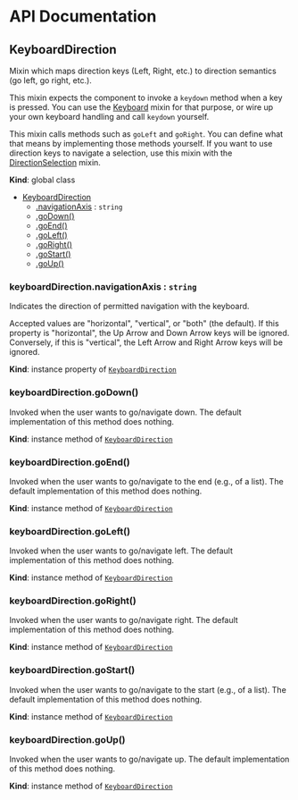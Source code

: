 # API Documentation
<a name="KeyboardDirection"></a>
## KeyboardDirection
Mixin which maps direction keys (Left, Right, etc.) to direction semantics
(go left, go right, etc.).

This mixin expects the component to invoke a `keydown` method when a key is
pressed. You can use the [Keyboard](Keyboard.md) mixin for that purpose, or
wire up your own keyboard handling and call `keydown` yourself.

This mixin calls methods such as `goLeft` and `goRight`. You can define
what that means by implementing those methods yourself. If you want to use
direction keys to navigate a selection, use this mixin with the
[DirectionSelection](DirectionSelection.md) mixin.

  **Kind**: global class

* [KeyboardDirection](#KeyboardDirection)
    * [.navigationAxis](#KeyboardDirection+navigationAxis) : <code>string</code>
    * [.goDown()](#KeyboardDirection+goDown)
    * [.goEnd()](#KeyboardDirection+goEnd)
    * [.goLeft()](#KeyboardDirection+goLeft)
    * [.goRight()](#KeyboardDirection+goRight)
    * [.goStart()](#KeyboardDirection+goStart)
    * [.goUp()](#KeyboardDirection+goUp)

<a name="KeyboardDirection+navigationAxis"></a>
### keyboardDirection.navigationAxis : <code>string</code>
Indicates the direction of permitted navigation with the keyboard.

Accepted values are "horizontal", "vertical", or "both" (the default).
If this property is "horizontal", the Up Arrow and Down Arrow keys will
be ignored. Conversely, if this is "vertical", the Left Arrow and Right
Arrow keys will be ignored.

  **Kind**: instance property of <code>[KeyboardDirection](#KeyboardDirection)</code>
<a name="KeyboardDirection+goDown"></a>
### keyboardDirection.goDown()
Invoked when the user wants to go/navigate down.
The default implementation of this method does nothing.

  **Kind**: instance method of <code>[KeyboardDirection](#KeyboardDirection)</code>
<a name="KeyboardDirection+goEnd"></a>
### keyboardDirection.goEnd()
Invoked when the user wants to go/navigate to the end (e.g., of a list).
The default implementation of this method does nothing.

  **Kind**: instance method of <code>[KeyboardDirection](#KeyboardDirection)</code>
<a name="KeyboardDirection+goLeft"></a>
### keyboardDirection.goLeft()
Invoked when the user wants to go/navigate left.
The default implementation of this method does nothing.

  **Kind**: instance method of <code>[KeyboardDirection](#KeyboardDirection)</code>
<a name="KeyboardDirection+goRight"></a>
### keyboardDirection.goRight()
Invoked when the user wants to go/navigate right.
The default implementation of this method does nothing.

  **Kind**: instance method of <code>[KeyboardDirection](#KeyboardDirection)</code>
<a name="KeyboardDirection+goStart"></a>
### keyboardDirection.goStart()
Invoked when the user wants to go/navigate to the start (e.g., of a
list). The default implementation of this method does nothing.

  **Kind**: instance method of <code>[KeyboardDirection](#KeyboardDirection)</code>
<a name="KeyboardDirection+goUp"></a>
### keyboardDirection.goUp()
Invoked when the user wants to go/navigate up.
The default implementation of this method does nothing.

  **Kind**: instance method of <code>[KeyboardDirection](#KeyboardDirection)</code>

